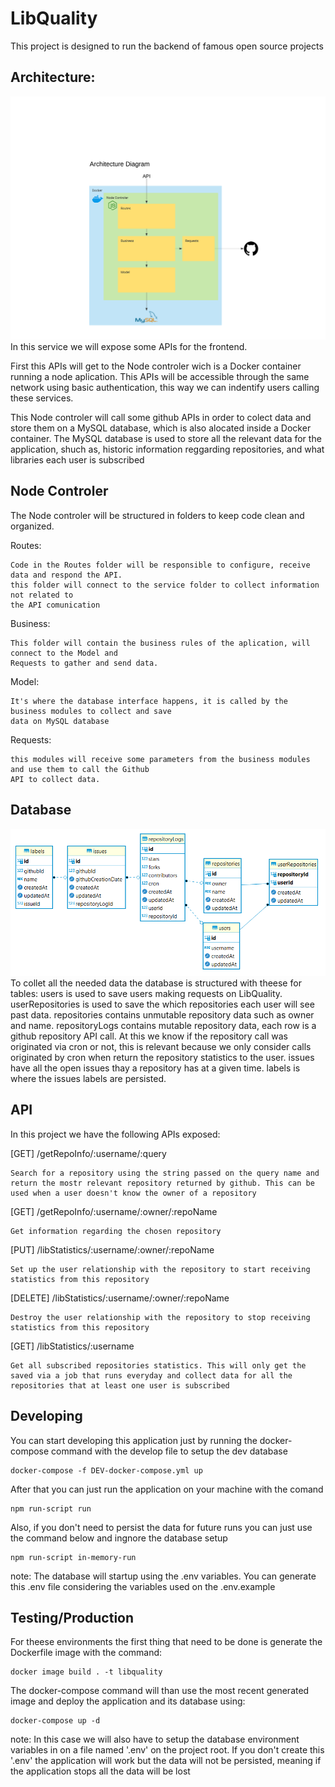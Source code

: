 # LibQuality 

This project is designed to run the backend of famous open source projects

## Architecture:

<img src="diagrams/Architecture Diagram.png" alt="Architecture Diagram"/>
In this service we will expose some APIs for the frontend.

First this APIs will get to the Node controler wich is a Docker container running a node aplication.
This APIs will be accessible through the same network using basic authentication, this way we can indentify users calling these services.

This Node controler will call some github APIs in order to colect data and store them on a MySQL database, which is also alocated inside a Docker container. The MySQL database is used to store all the relevant data for the application, shuch as, historic information reggarding repositories, and what libraries each user is subscribed

## Node Controler
The Node controler will be structured in folders to keep code clean and organized.

Routes:

    Code in the Routes folder will be responsible to configure, receive data and respond the API.
    this folder will connect to the service folder to collect information not related to 
    the API comunication
Business:

    This folder will contain the business rules of the aplication, will connect to the Model and
    Requests to gather and send data.
Model:

    It's where the database interface happens, it is called by the business modules to collect and save
    data on MySQL database
Requests:

    this modules will receive some parameters from the business modules and use them to call the Github 
    API to collect data.

## Database
<img src="diagrams/ER.png" alt="Database Diagram"/>
To collet all the needed data the database is structured with theese for tables:
users is used to save users making requests on LibQuality.
userRepositories is used to save the which repositories each user will see past data.
repositories contains unmutable repository data such as owner and name.
repositoryLogs contains mutable repository data, each row is a github repository API call. At this we know if the repository call was originated via cron or not, this is relevant because we only consider calls originated by cron when return the repository statistics to the user.
issues have all the open issues thay a repository has at a given time.
labels is where the issues labels are persisted.

## API
In this project we have the following APIs exposed:

[GET] /getRepoInfo/:username/:query

    Search for a repository using the string passed on the query name and return the mostr relevant repository returned by github. This can be used when a user doesn't know the owner of a repository

[GET] /getRepoInfo/:username/:owner/:repoName

    Get information regarding the chosen repository

[PUT] /libStatistics/:username/:owner/:repoName
    
    Set up the user relationship with the repository to start receiving statistics from this repository

[DELETE] /libStatistics/:username/:owner/:repoName
    
    Destroy the user relationship with the repository to stop receiving statistics from this repository 

[GET] /libStatistics/:username
    
    Get all subscribed repositories statistics. This will only get the saved via a job that runs everyday and collect data for all the repositories that at least one user is subscribed

## Developing
You can start developing this application just by running the docker-compose command with the develop file to setup the dev database
    
    docker-compose -f DEV-docker-compose.yml up

After that you can just run the application on your machine with the comand

    npm run-script run

Also, if you don't need to persist the data for future runs you can just use the command below and ingnore the database setup

    npm run-script in-memory-run

note: The database will startup using the .env variables. You can generate this .env file considering the variables used on the .env.example

## Testing/Production
For theese environments the first thing that need to be done is generate the Dockerfile image with the command:

    docker image build . -t libquality

The docker-compose command will than use the most recent generated image and deploy the application and its database using:

    docker-compose up -d

note: In this case we will also have to setup the database environment variables in on a file named '.env' on the project root. If you don't create this '.env' the application will work but the data will not be persisted, meaning if the application stops all the data will be lost 